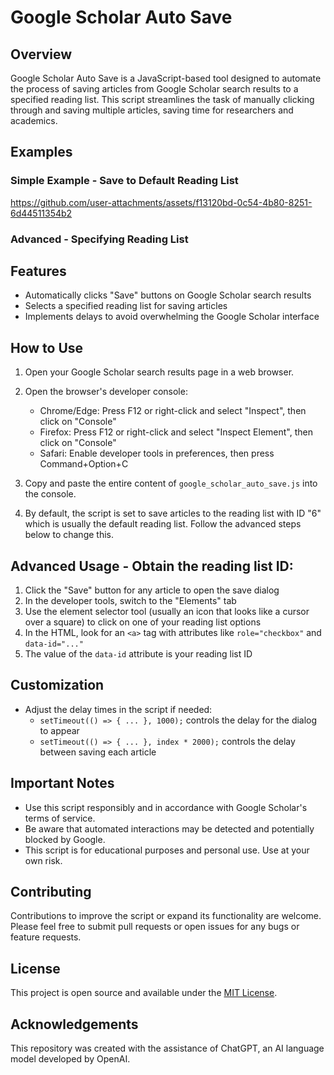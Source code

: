 # Google Scholar Auto Save

## Overview

Google Scholar Auto Save is a JavaScript-based tool designed to automate the process of saving articles from Google Scholar search results to a specified reading list. This script streamlines the task of manually clicking through and saving multiple articles, saving time for researchers and academics.

## Examples
### Simple Example - Save to Default Reading List
https://github.com/user-attachments/assets/f13120bd-0c54-4b80-8251-6d44511354b2

### Advanced - Specifying Reading List


## Features

- Automatically clicks "Save" buttons on Google Scholar search results
- Selects a specified reading list for saving articles
- Implements delays to avoid overwhelming the Google Scholar interface

## How to Use

1. Open your Google Scholar search results page in a web browser.
2. Open the browser's developer console:
   - Chrome/Edge: Press F12 or right-click and select "Inspect", then click on "Console"
   - Firefox: Press F12 or right-click and select "Inspect Element", then click on "Console"
   - Safari: Enable developer tools in preferences, then press Command+Option+C

3. Copy and paste the entire content of `google_scholar_auto_save.js` into the console.

4. By default, the script is set to save articles to the reading list with ID "6" which is usually the default reading list. Follow the advanced steps below to change this.

## Advanced Usage - Obtain the reading list ID:

1. Click the "Save" button for any article to open the save dialog
2. In the developer tools, switch to the "Elements" tab
3. Use the element selector tool (usually an icon that looks like a cursor over a square) to click on one of your reading list options
4. In the HTML, look for an `<a>` tag with attributes like `role="checkbox"` and `data-id="..."`
5. The value of the `data-id` attribute is your reading list ID


## Customization

- Adjust the delay times in the script if needed:
  - `setTimeout(() => { ... }, 1000);` controls the delay for the dialog to appear
  - `setTimeout(() => { ... }, index * 2000);` controls the delay between saving each article

## Important Notes

- Use this script responsibly and in accordance with Google Scholar's terms of service.
- Be aware that automated interactions may be detected and potentially blocked by Google.
- This script is for educational purposes and personal use. Use at your own risk.

## Contributing

Contributions to improve the script or expand its functionality are welcome. Please feel free to submit pull requests or open issues for any bugs or feature requests.

## License

This project is open source and available under the [MIT License](LICENSE).

## Acknowledgements

This repository was created with the assistance of ChatGPT, an AI language model developed by OpenAI.
